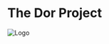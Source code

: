 
# The Dor Project


![Logo](https://drive.google.com/uc?export=download&id=1mpat3BEof2xXJZ-hVAy-7j9S62BDVHvl)


